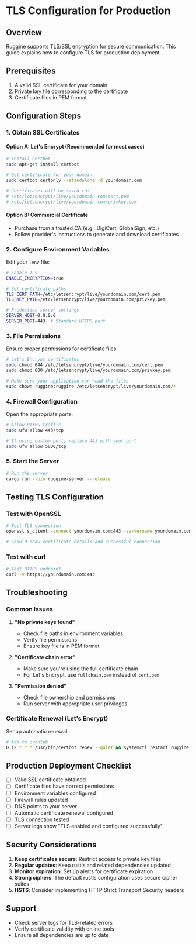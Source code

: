 # TLS Configuration for Production

## Overview
Ruggine supports TLS/SSL encryption for secure communication. This guide explains how to configure TLS for production deployment.

## Prerequisites
1. A valid SSL certificate for your domain
2. Private key file corresponding to the certificate
3. Certificate files in PEM format

## Configuration Steps

### 1. Obtain SSL Certificates

#### Option A: Let's Encrypt (Recommended for most cases)
```bash
# Install certbot
sudo apt-get install certbot

# Get certificate for your domain
sudo certbot certonly --standalone -d yourdomain.com

# Certificates will be saved to:
# /etc/letsencrypt/live/yourdomain.com/cert.pem
# /etc/letsencrypt/live/yourdomain.com/privkey.pem
```

#### Option B: Commercial Certificate
- Purchase from a trusted CA (e.g., DigiCert, GlobalSign, etc.)
- Follow provider's instructions to generate and download certificates

### 2. Configure Environment Variables

Edit your `.env` file:

```bash
# Enable TLS
ENABLE_ENCRYPTION=true

# Set certificate paths
TLS_CERT_PATH=/etc/letsencrypt/live/yourdomain.com/cert.pem
TLS_KEY_PATH=/etc/letsencrypt/live/yourdomain.com/privkey.pem

# Production server settings
SERVER_HOST=0.0.0.0
SERVER_PORT=443  # Standard HTTPS port
```

### 3. File Permissions

Ensure proper permissions for certificate files:

```bash
# Let's Encrypt certificates
sudo chmod 644 /etc/letsencrypt/live/yourdomain.com/cert.pem
sudo chmod 600 /etc/letsencrypt/live/yourdomain.com/privkey.pem

# Make sure your application can read the files
sudo chown ruggine:ruggine /etc/letsencrypt/live/yourdomain.com/*
```

### 4. Firewall Configuration

Open the appropriate ports:

```bash
# Allow HTTPS traffic
sudo ufw allow 443/tcp

# If using custom port, replace 443 with your port
sudo ufw allow 5000/tcp
```

### 5. Start the Server

```bash
# Run the server
cargo run --bin ruggine-server --release
```

## Testing TLS Configuration

### Test with OpenSSL
```bash
# Test TLS connection
openssl s_client -connect yourdomain.com:443 -servername yourdomain.com

# Should show certificate details and successful connection
```

### Test with curl
```bash
# Test HTTPS endpoint
curl -v https://yourdomain.com:443
```

## Troubleshooting

### Common Issues

1. **"No private keys found"**
   - Check file paths in environment variables
   - Verify file permissions
   - Ensure key file is in PEM format

2. **"Certificate chain error"**
   - Make sure you're using the full certificate chain
   - For Let's Encrypt, use `fullchain.pem` instead of `cert.pem`

3. **"Permission denied"**
   - Check file ownership and permissions
   - Run server with appropriate user privileges

### Certificate Renewal (Let's Encrypt)

Set up automatic renewal:

```bash
# Add to crontab
0 12 * * * /usr/bin/certbot renew --quiet && systemctl restart ruggine-server
```

## Production Deployment Checklist

- [ ] Valid SSL certificate obtained
- [ ] Certificate files have correct permissions
- [ ] Environment variables configured
- [ ] Firewall rules updated
- [ ] DNS points to your server
- [ ] Automatic certificate renewal configured
- [ ] TLS connection tested
- [ ] Server logs show "TLS enabled and configured successfully"

## Security Considerations

1. **Keep certificates secure**: Restrict access to private key files
2. **Regular updates**: Keep rustls and related dependencies updated
3. **Monitor expiration**: Set up alerts for certificate expiration
4. **Strong ciphers**: The default rustls configuration uses secure cipher suites
5. **HSTS**: Consider implementing HTTP Strict Transport Security headers

## Support

- Check server logs for TLS-related errors
- Verify certificate validity with online tools
- Ensure all dependencies are up to date
